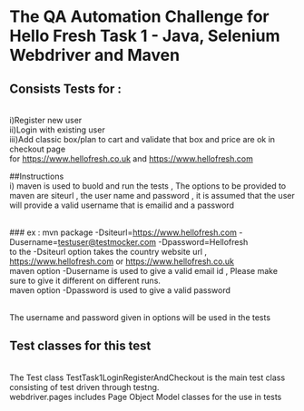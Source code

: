 # The QA Automation Challenge for Hello Fresh  Task 1 - Java, Selenium Webdriver and Maven

## Consists Tests for :
<br>i)Register new user
<br>ii)Login with existing user
<br>iii)Add classic box/plan to cart and validate that box and price are ok in checkout page
<br>
for https://www.hellofresh.co.uk and https://www.hellofresh.com

##Instructions
<br> i) maven is used to buold and run the tests , The options to be provided to maven are siteurl , the user name and
password , it is assumed that the user will provide a valid username that is emailid and a password

<br> ### ex : mvn package -Dsiteurl=https://www.hellofresh.com -Dusername=testuser@testmocker.com -Dpassword=Hellofresh
<br> to the -Dsiteurl option takes the country website url , https://www.hellofresh.com or https://www.hellofresh.co.uk
<br> maven option -Dusername is used to give a valid email id , Please make sure to give it different on different runs.
<br> maven option -Dpassword is used to give a valid password

<br> The username and password given in options will be used in the tests


## Test classes for this test
<br> The Test class TestTask1LoginRegisterAndCheckout is the main test class consisting of test driven through testng.
<br> webdriver.pages includes Page Object Model classes for the use in tests
